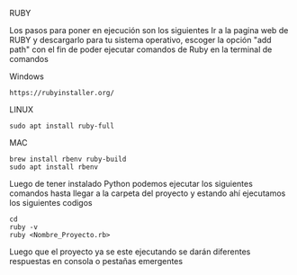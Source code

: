 RUBY


Los pasos para poner en ejecución son los siguientes
Ir a la pagina web de RUBY y descargarlo para tu sistema operativo, escoger la opción "add path" con el fin de poder ejecutar comandos de Ruby en la terminal de comandos

Windows
```Pagina web
https://rubyinstaller.org/
```

LINUX
```Terminal de comandos
sudo apt install ruby-full
```

MAC
```Terminal de comandos
brew install rbenv ruby-build 
sudo apt install rbenv
```

Luego de tener instalado Python podemos ejecutar los siguientes comandos hasta llegar a la carpeta del proyecto y estando ahí ejecutamos los siguientes codigos

```Terminal de comandos
cd    
ruby -v
ruby <Nombre_Proyecto.rb>

```
Luego que el proyecto ya se este ejecutando se darán diferentes respuestas en consola o pestañas emergentes

